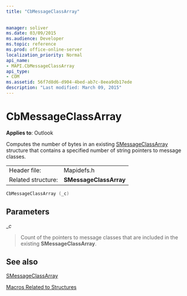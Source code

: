 ```yaml
---
title: "CbMessageClassArray"
 
 
manager: soliver
ms.date: 03/09/2015
ms.audience: Developer
ms.topic: reference
ms.prod: office-online-server
localization_priority: Normal
api_name:
- MAPI.CbMessageClassArray
api_type:
- COM
ms.assetid: 56f7d8d6-d904-4bed-ab7c-8eea9db17ede
description: "Last modified: March 09, 2015"
---
```


# CbMessageClassArray

  
  
**Applies to**: Outlook 
  
Computes the number of bytes in an existing [SMessageClassArray](smessageclassarray.md) structure that contains a specified number of string pointers to message classes. 
  
|||
|:-----|:-----|
|Header file:  <br/> |Mapidefs.h  <br/> |
|Related structure:  <br/> |**SMessageClassArray** <br/> |
   
```cpp
CbMessageClassArray (_c)
```

## Parameters

 __c_
  
> Count of the pointers to message classes that are included in the existing **SMessageClassArray**.
    
## See also



[SMessageClassArray](smessageclassarray.md)


[Macros Related to Structures](macros-related-to-structures.md)

